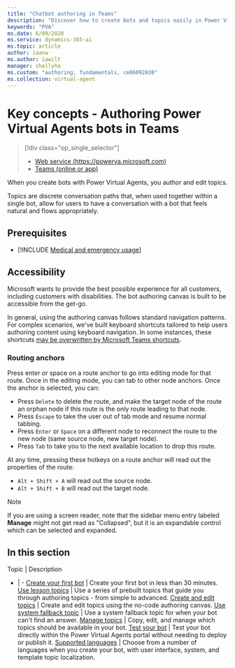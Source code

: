 ```yaml
---
title: "Chatbot authoring in Teams"
description: "Discover how to create bots and topics easily in Power Virtual Agents with no coding or long deployment times."
keywords: "PVA"
ms.date: 6/09/2020
ms.service: dynamics-365-ai
ms.topic: article
author: iaanw
ms.author: iawilt
manager: shellyha
ms.custom: "authoring, fundamentals, ce06092020"
ms.collection: virtual-agent
---
```


# Key concepts - Authoring Power Virtual Agents bots in Teams

> [!div class="op_single_selector"]
> - [Web service (https://powerva.microsoft.com)](../authoring-fundamentals.md)
> - [Teams (online or app)](authoring-fundamentals-teams.md)


When you create bots with Power Virtual Agents, you author and edit topics. 

Topics are discrete conversation paths that, when used together within a single bot, allow for users to have a conversation with a bot that feels natural and flows appropriately.



## Prerequisites

- [!INCLUDE [Medical and emergency usage](includes/pva-usage-limitations-teams.md)]


## Accessibility

Microsoft wants to provide the best possible experience for all customers, including customers with disabilities. The bot authoring canvas is built to be accessible from the get-go. 

In general, using the authoring canvas follows standard navigation patterns. For complex scenarios, we've built keyboard shortcuts tailored to help users authoring content using keyboard navigation.
In some instances, these shortcuts [may be overwritten by Microsoft Teams shortcuts](https://support.microsoft.com/office/keyboard-shortcuts-for-microsoft-teams-2e8e2a70-e8d8-4a19-949b-4c36dd5292d2).

###  Routing anchors
Press enter or space on a route anchor to go into editing mode for that route. Once in the editing mode, you can tab to other node anchors. Once the anchor is selected, you can:

- Press ```Delete``` to delete the route, and make the target node of the route an orphan node if this route is the only route leading to that node.
- Press ```Escape``` to take the user out of tab mode and resume normal tabbing.
- Press ```Enter``` or ```Space``` on a different node to reconnect the route to the new node (same source node, new target node).
- Press ```Tab``` to take you to the next available location to drop this route.

At any time, pressing these hotkeys on a route anchor will read out the properties of the route:
- ```Alt + Shift + A``` will read out the source node.
- ```Alt + Shift + B``` will read out the target node.

> [!NOTE] 
> If you are using a screen reader, note that the sidebar menu entry labeled **Manage** might not get read as "Collapsed", but it is an expandable control which can be selected and expanded. 


## In this section

Topic | Description
- | -
[Create your first bot](authoring-first-bot-teams.md) | Create your first bot in less than 30 minutes.
[Use lesson topics](authoring-template-topics-teams.md) | Use a series of prebuilt topics that guide you through authoring topics - from simple to advanced.
[Create and edit topics](authoring-create-edit-topics-teams.md) | Create and edit topics using the no-code authoring canvas.
[Use system fallback topic](authoring-system-fallback-topic-teams.md) | Use a system fallback topic for when your bot can't find an answer.
[Manage topics](authoring-topic-management-teams.md) | Copy, edit, and manage which topics should be available in your bot.
[Test your bot](authoring-test-bot-teams.md) | Test your bot directly within the Power Virtual Agents portal without needing to deploy or publish it.
[Supported languages](authoring-language-support-teams.md) | Choose from a number of languages when you create your bot, with user interface, system, and template topic localization.
